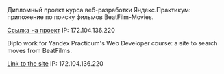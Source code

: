
Дипломный проект курса веб-разработки Яндекс.Практикум: приложение по поиску фильмов BeatFilm-Movies. 

[Ссылка на проект](https://moviesexplorer.telekis.nomoredomains.xyz) IP: 172.104.136.220


Diplo work for Yandex Practicum's Web Developer course: a site to search moves from BeatFilms.

[Link to the site](https://moviesexplorer.telekis.nomoredomains.xyz) IP: 172.104.136.220
